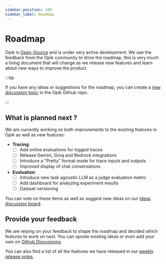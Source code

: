 ```yaml
---
sidebar_position: 100
sidebar_label: Roadmap
---
```


# Roadmap

Opik is [Open-Source](https://github.com/comet-opik/opik) and is under very active development. We use the feedback from the Opik community to drive the roadmap, this is very much a living document that will change as we release new features and learn about new ways to improve the product.

:::tip

If you have any ideas or suggestions for the roadmap, you can create a [new discussion topic](https://github.com/comet-ml/opik/discussions/new?category=ideas) in the Opik Github repo.

:::

## What is planned next ?

We are currently working on both improvements to the existing features in Opik as well as new features:

- **Tracing**:
    - [ ] Add online evaluations for logged traces
    - [ ] Release Gemini, Groq and Bedrock integrations
    - [ ] Introduce a "Pretty" format mode for trace inputs and outputs
    - [ ] Improved display of chat conversations
- **Evaluation**:
    - [ ] Introduce new task agnostic LLM as a judge evaluation metric
    - [ ] Add dashboard for analyzing experiment results
    - [ ] Dataset versioning 

You can vote on these items as well as suggest new ideas on our [Ideas discussion board](https://github.com/comet-ml/opik/discussions/categories/ideas).

## Provide your feedback

We are relying on your feedback to shape the roadmap and decided which features to work on next. You can upvote existing ideas or even
add your own on [Github Discussions](https://github.com/comet-ml/opik/discussions).

You can also find a list of all the features we have released in our [weekly release notes](/releases).
